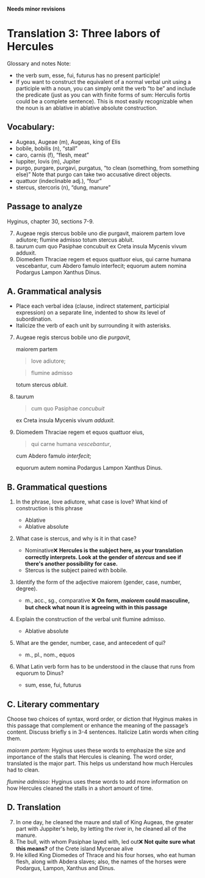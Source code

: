 **Needs minor revisions**

# Translation 3: Three labors of Hercules

Glossary and notes
Note: 
- the verb sum, esse, fui, futurus has no present participle! 
- If you want to construct the equivalent of a normal verbal unit using a participle with a noun,
  you can simply omit the verb “to be” and include the predicate (just as you can with finite forms of sum: Herculis fortis could be a complete sentence). 
  This is most easily recognizable when the noun is an ablative in ablative absolute construction.

## Vocabulary:

- Augeas, Augeae (m), Augeas, king of Elis
- bobile, bobilis (n), “stall”
- caro, carnis (f), “flesh, meat”
- Iuppiter, Iovis (m), Jupiter
- purgo, purgare, purgavi, purgatus, “to clean (something, from something else)” Note that purgo can take two accusative direct objects.
- quattuor (indeclinable adj.), “four”
- stercus, stercoris (n), “dung, manure”

## Passage to analyze

Hyginus, chapter 30, sections 7-9.

7. Augeae regis stercus bobile uno die purgavit, maiorem partem Iove adiutore; flumine admisso totum stercus abluit.
8. taurum cum quo Pasiphae concubuit ex Creta insula Mycenis vivum adduxit.
9. Diomedem Thraciae regem et equos quattuor eius, qui carne humana vescebantur, cum Abdero famulo interfecit; equorum autem nomina Podargus Lampon Xanthus Dinus.

## A. Grammatical analysis
- Place each verbal idea (clause, indirect statement, participial expression) on a separate line, indented to show its level of subordination.
- Italicize the verb of each unit by surrounding it with asterisks.

7.  Augeae regis stercus bobile uno die *purgavit*,

    maiorem partem 
    
    > Iove adiutore; 
    
    > flumine admisso
   
    totum stercus *abluit*.

8.  taurum 
    
    > cum quo Pasiphae *concubuit* 
    
    ex Creta insula Mycenis vivum *adduxit*.

9.  Diomedem Thraciae regem et equos quattuor eius, 
    
    > qui carne humana *vescebantur*, 
    
    cum Abdero famulo *interfecit*; 
    
    equorum autem nomina Podargus Lampon Xanthus Dinus.

## B. Grammatical questions

1. In the phrase, Iove adiutore, what case is Iove? What kind of construction is this phrase
   - Ablative
   - Ablative absolute
  
2. What case is stercus, and why is it in that case?
   - Nominative❌ **Hercules is the subject here, as your translation correctly interprets.  Look at the gender of *stercus* and see if there's another possibility for case.**
   - Stercus is the subject paired with bobile.
   
3. Identify the form of the adjective maiorem (gender, case, number, degree).
   - m., acc., sg., comparative ❌ **On form, *maiorem* could masculine, but check what noun it is agreeing with in this passage**
   
4. Explain the construction of the verbal unit flumine admisso.
   - Ablative absolute
   
5. What are the gender, number, case, and antecedent of qui?
   - m., pl., nom., equos
   
6. What Latin verb form has to be understood in the clause that runs from equorum to Dinus?
   - sum, esse, fui, futurus
   

##  C. Literary commentary
Choose two choices of syntax, word order, or diction that Hyginus makes in this passage that complement or enhance the meaning of the passage’s content. 
Discuss briefly s in 3-4 sentences.
Italicize Latin words when citing them.

*maiorem partem*: Hyginus uses these words to emphasize the size and importance of the stalls that Hercules is cleaning. The word order, translated is the major part. This helps us understand how much Hercules had to clean.

*flumine admisso*: Hyginus uses these words to add more information on how Hercules cleaned the stalls in a short amount of time.

## D. Translation
7. In one day, he cleaned the maure and stall of King Augeas, the greater part with Juppiter's help, by letting the river in, he cleaned all of the manure.
8. The bull, with whom Pasiphae layed with, led out❌ **Not quite sure what this means?** of the Crete island Mycenae alive
9. He killed King Diomedes of Thrace and his four horses, who eat human flesh, along with Abdera slaves; also, the names of the horses were Podargus, Lampon, Xanthus and Dinus. 
